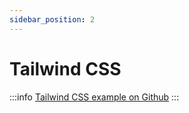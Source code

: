 ```yaml
---
sidebar_position: 2
---
```


# Tailwind CSS

:::info
[Tailwind CSS example on Github](https://github.com/a16n-dev/react-dialog-async/tree/main/examples/tailwindcss)
:::
